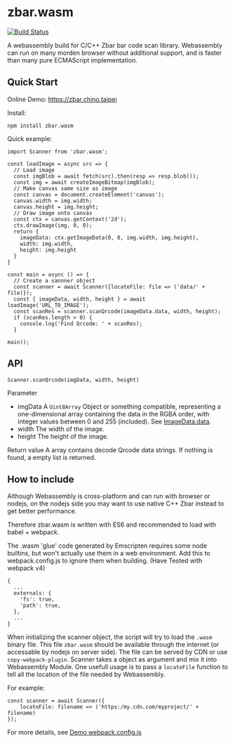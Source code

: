 # zbar.wasm

[![Build Status](https://travis-ci.com/samsam2310/zbar.wasm.svg?branch=master)](https://travis-ci.com/samsam2310/zbar.wasm)

A webassembly build for C/C++ Zbar bar code scan library.
Webassembly can run on many morden browser without additional support, and is faster than many pure ECMAScript implementation.


## Quick Start

Online Demo: https://zbar.chino.taipei

Install:
```
npm install zbar.wasm
```

Quick example:

```
import Scanner from 'zbar.wasm';

const loadImage = async src => {
  // Load image
  const imgBlob = await fetch(src).then(resp => resp.blob());
  const img = await createImageBitmap(imgBlob);
  // Make canvas same size as image
  const canvas = document.createElement('canvas');
  canvas.width = img.width;
  canvas.height = img.height;
  // Draw image onto canvas
  const ctx = canvas.getContext('2d');
  ctx.drawImage(img, 0, 0);
  return {
  	imageData: ctx.getImageData(0, 0, img.width, img.height),
  	width: img.width,
  	height: img.height
  }
}

const main = async () => {
  // Create a sannner object
  const scanner = await Scanner({locateFile: file => ('data/' + file)});
  const { imageData, width, height } = await loadImage('URL_TO_IMAGE');
  const scanRes = scanner.scanQrcode(imageData.data, width, height);
  if (scanRes.length > 0) {
  	console.log('Find Qrcode: ' + scanRes);
  }

main();
```


## API

`Scanner.scanQrcode(imgData, width, height)`

Parameter
* imgData
	A `Uint8Array` Object or something compatible, representing a one-dimensional array containing the data in the RGBA order, with integer values between 0 and 255 (included). See [ImageData.data](https://developer.mozilla.org/en-US/docs/Web/API/ImageData/data).
* width
	The width of the image.
* height
	The height of the image.

Return value
	A array contains decode Qrcode data strings. If nothing is found, a empty list is returned.


## How to include

Although Webassembly is cross-platform and can run with browser or nodejs, on the nodejs side you may want to use native C++ Zbar instead to get better performance.

Therefore zbar.wasm is written with ES6 and recommended to load with babel + webpack.

The .wasm 'glue' code generated by Emscripten requires some node builtins, but won't actually use them in a web environment. Add this to webpack.config.js to ignore them when building. (Have Tested with webpack v4)
```
{
  ...
  externals: {
    'fs': true,
    'path': true,
  },
  ...
}
```

When initializing the scanner object, the script will try to load the `.wasm` binary file. This file `zbar.wasm` should be available through the internet (or accessable by nodejs on server side). The file can be served by CDN or use `copy-webpack-plugin`.
Scanner takes a object as argument and mix it into Webassembly Module. One usefull usage is to pass a `locateFile` function to tell all the location of the file needed by Webassembly.

For example:
```
const scanner = await Scanner({
	locateFile: filename => ('https:/my.cdn.com/myproject/' + filename)
});
```

For more details, see [Demo webpack.config.js](https://github.com/samsam2310/zbar.wasm/blob/gh-pages/webpack.config.js)
